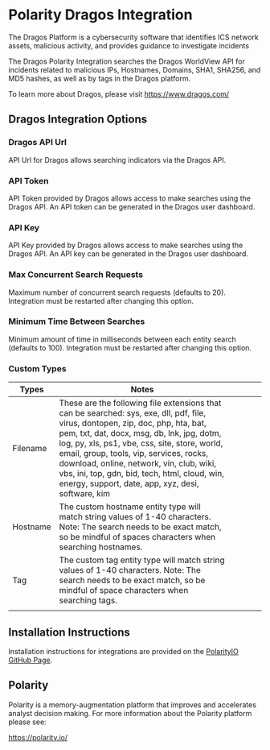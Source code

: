 # Polarity Dragos Integration

The Dragos Platform is a cybersecurity software that identifies ICS network assets, malicious activity, and provides guidance to investigate incidents

The Dragos Polarity Integration searches the Dragos WorldView API for incidents related to malicious IPs, Hostnames, Domains, SHA1, SHA256, and MD5 hashes, as well as by tags in the Dragos platform. 

To learn more about Dragos, please visit https://www.dragos.com/

## Dragos Integration Options

### Dragos API Url

API Url for Dragos allows searching indicators via the Dragos API.

### API Token

API Token provided by Dragos allows access to make searches using the Dragos API. An API token can be generated in the Dragos user dashboard.

### API Key

API Key provided by Dragos allows access to make searches using the Dragos API. An API key can be generated in the Dragos user dashboard.

### Max Concurrent Search Requests

Maximum number of concurrent search requests (defaults to 20). Integration must be restarted after changing this option.

### Minimum Time Between Searches

Minimum amount of time in milliseconds between each entity search (defaults to 100). Integration must be restarted after changing this option.


### Custom Types 
| Types    | Notes                                                                                                                                                                                                                                                                                                                                                                                                                         |   |   |   |   |
|----------|-------------------------------------------------------------------------------------------------------------------------------------------------------------------------------------------------------------------------------------------------------------------------------------------------------------------------------------------------------------------------------------------------------------------------------|---|---|---|---|
| Filename | These are the following file extensions that can be searched: sys, exe, dll, pdf, file, virus, dontopen, zip, doc, php, hta, bat, pem, txt, dat, docx, msg, db, lnk, jpg, dotm, log, py, xls, ps1, vbe, css, site, store, world, email, group, tools, vip, services, rocks, download, online, network, vin, club, wiki, vbs, ini, top, gdn, bid, tech, html, cloud, win, energy, support, date, app, xyz, desi, software, kim |   |   |   |   |
| Hostname | The custom hostname entity type will match string values of 1-40 characters. Note: The search needs to be exact match, so be mindful of spaces characters when searching hostnames.                                                                                                                                                                                                                                           |   |   |   |   |
| Tag      | The custom tag entity type will match string values of 1-40 characters. Note: The search needs to be exact match, so be mindful of space characters when searching tags.                                                                                                                                                                                                                                                      |   |   |   |   |
|          |                                                                                                                                                                                                                                                                                                                                                                                                                               |   |   |   |   |
## Installation Instructions

Installation instructions for integrations are provided on the [PolarityIO GitHub Page](https://polarityio.github.io/).

## Polarity

Polarity is a memory-augmentation platform that improves and accelerates analyst decision making. For more information about the Polarity platform please see:

https://polarity.io/

